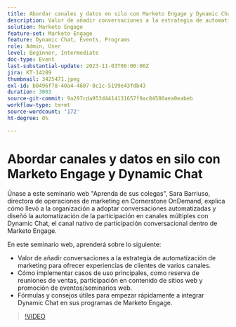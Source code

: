 ```yaml
---
title: Abordar canales y datos en silo con Marketo Engage y Dynamic Chat
description: Valor de añadir conversaciones a la estrategia de automatización de marketing para ofrecer experiencias de clientes de varios canales.  Cómo implementar casos de uso principales, como reserva de reuniones de ventas, participación en contenido de sitios web y promoción de eventos/seminarios web.  Fórmulas y consejos útiles para empezar rápidamente a integrar Dynamic Chat en sus programas de Marketo Engage.
solution: Marketo Engage
feature-set: Marketo Engage
feature: Dynamic Chat, Events, Programs
role: Admin, User
level: Beginner, Intermediate
doc-type: Event
last-substantial-update: 2023-11-03T00:00:00Z
jira: KT-14289
thumbnail: 3425471.jpeg
exl-id: b0496f78-40a4-4607-8c1c-5199e43fdb43
duration: 3003
source-git-commit: 9a297cda953d4414131657f9ac84580aea0eabeb
workflow-type: tm+mt
source-wordcount: '172'
ht-degree: 0%

---
```


# Abordar canales y datos en silo con Marketo Engage y Dynamic Chat

Únase a este seminario web &quot;Aprenda de sus colegas&quot;, Sara Barriuso, directora de operaciones de marketing en Cornerstone OnDemand, explica cómo llevó a la organización a adoptar conversaciones automatizadas y diseñó la automatización de la participación en canales múltiples con Dynamic Chat, el canal nativo de participación conversacional dentro de Marketo Engage.

En este seminario web, aprenderá sobre lo siguiente:

* Valor de añadir conversaciones a la estrategia de automatización de marketing para ofrecer experiencias de clientes de varios canales.
* Cómo implementar casos de uso principales, como reserva de reuniones de ventas, participación en contenido de sitios web y promoción de eventos/seminarios web.
* Fórmulas y consejos útiles para empezar rápidamente a integrar Dynamic Chat en sus programas de Marketo Engage.

>[!VIDEO](https://video.tv.adobe.com/v/3425471/?learn=on)
